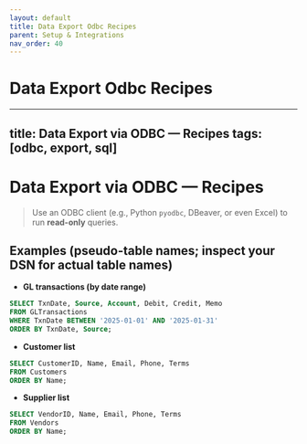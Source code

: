 ```yaml
---
layout: default
title: Data Export Odbc Recipes
parent: Setup & Integrations
nav_order: 40
---
```

# Data Export Odbc Recipes

---
title: Data Export via ODBC — Recipes
tags: [odbc, export, sql]
---

# Data Export via ODBC — Recipes

> Use an ODBC client (e.g., Python `pyodbc`, DBeaver, or even Excel) to run **read-only** queries.

## Examples (pseudo-table names; inspect your DSN for actual table names)

- **GL transactions (by date range)**
```sql
SELECT TxnDate, Source, Account, Debit, Credit, Memo
FROM GLTransactions
WHERE TxnDate BETWEEN '2025-01-01' AND '2025-01-31'
ORDER BY TxnDate, Source;
```

- **Customer list**
```sql
SELECT CustomerID, Name, Email, Phone, Terms
FROM Customers
ORDER BY Name;
```

- **Supplier list**
```sql
SELECT VendorID, Name, Email, Phone, Terms
FROM Vendors
ORDER BY Name;
```
